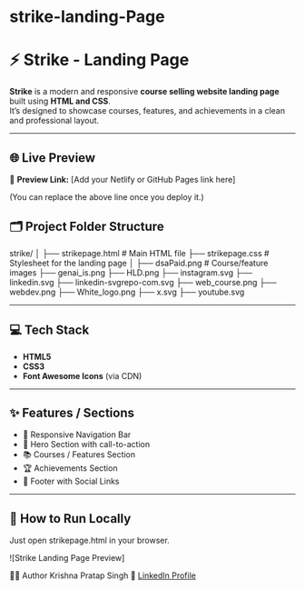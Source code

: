 # strike-landing-Page
# ⚡ Strike - Landing Page

**Strike** is a modern and responsive **course selling website landing page** built using **HTML and CSS**.  
It’s designed to showcase courses, features, and achievements in a clean and professional layout.

---

## 🌐 Live Preview

🚀 **Preview Link:** [Add your Netlify or GitHub Pages link here]  

(You can replace the above line once you deploy it.)



## 🗂️ Project Folder Structure

strike/
│
├── strikepage.html # Main HTML file
├── strikepage.css # Stylesheet for the landing page
│
├── dsaPaid.png # Course/feature images
├── genai_is.png
├── HLD.png
├── instagram.svg
├── linkedin.svg
├── linkedin-svgrepo-com.svg
├── web_course.png
├── webdev.png
├── White_logo.png
├── x.svg
├── youtube.svg


---

## 💻 Tech Stack

- **HTML5**
- **CSS3**
- **Font Awesome Icons** (via CDN)

---

## ✨ Features / Sections

- 🧭 Responsive Navigation Bar  
- 🎯 Hero Section with call-to-action  
- 📚 Courses / Features Section  
- 🏆 Achievements Section  
- 👣 Footer with Social Links  

---

## 🚀 How to Run Locally

Just open strikepage.html in your browser.

![Strike Landing Page Preview]

👨‍💻 Author
Krishna Pratap Singh
🔗 [LinkedIn Profile](https://www.linkedin.com/in/krishna-pratap-singh-471354381?utm_source=share&utm_campaign=share_via&utm_content=profile&utm_medium=android_app)








